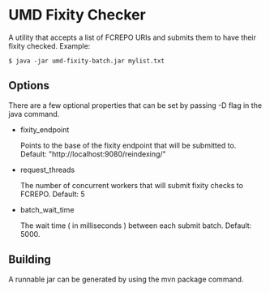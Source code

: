 # UMD Fixity Checker

A utility that accepts a list of FCREPO URIs and submits them to have their fixity checked.
Example: 

```
$ java -jar umd-fixity-batch.jar mylist.txt
```


## Options

There are a few optional properties that can be set by passing -D flag in the java command. 

* fixity_endpoint

    Points to the base of the fixity endpoint that will be submitted to. Default: "http://localhost:9080/reindexing/"

* request_threads

    The number of concurrent workers that will submit fixity checks to FCREPO. Default: 5

* batch_wait_time

    The wait time ( in milliseconds ) between each submit batch. Default: 5000. 


## Building

A runnable jar can be generated by using the mvn package command.
